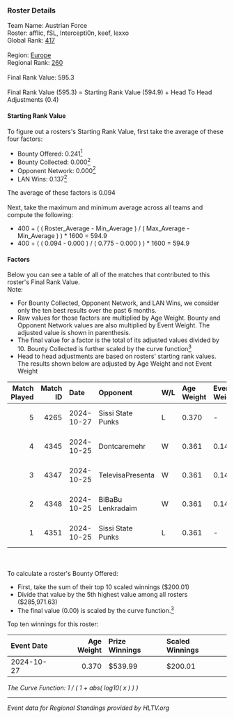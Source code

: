 ### Roster Details<br />
Team Name: Austrian Force<br />
Roster: afflic, fSL, Intercepti0n, keef, lexxo<br />
Global Rank: [417](../../standings_global_2025_02_28.md)<br />
<br />
Region: [Europe]( ../../standings_europe_2025_02_28.md)<br />
Regional Rank: [260]( ../../standings_europe_2025_02_28.md)<br />
<br />
Final Rank Value:  595.3<br />
<br />
Final Rank Value (595.3) = Starting Rank Value (594.9) + Head To Head Adjustments (0.4)<br />

#### Starting Rank Value<br />
To figure out a rosters's Starting Rank Value, first take the average of these four factors:<br />
- Bounty Offered: 0.241[<sup>1</sup>](#table2)
- Bounty Collected: 0.000[<sup>2</sup>](#table1)
- Opponent Network: 0.000[<sup>2</sup>](#table1)
- LAN Wins: 0.137[<sup>2</sup>](#table1)

The average of these factors is 0.094<br />
<br />
Next, take the maximum and minimum average across all teams and compute the following:<br />
- 400 + ( ( Roster_Average - Min_Average ) / ( Max_Average - Min_Average ) ) * 1600 = 594.9
- 400 + ( ( 0.094 - 0.000 ) / ( 0.775 - 0.000 ) ) * 1600 = 594.9


#### Factors<br />
Below you can see a table of all of the matches that contributed to this roster's Final Rank Value.<br />
Note:<br />

- For Bounty Collected, Opponent Network, and LAN Wins, we consider only the ten best results over the past 6 months.
- Raw values for those factors are multiplied by Age Weight. Bounty and Opponent Network values are also multiplied by Event Weight. The adjusted value is shown in parenthesis.
- The final value for a factor is the total of its adjusted values divided by 10. Bounty Collected is further scaled by the curve function[<sup>3</sup>](#curveFunction)
- Head to head adjustments are based on rosters' starting rank values. The results shown below are adjusted by Age Weight and not Event Weight
<span id="table1"></span><br />


| Match Played | Match ID | Date       | Opponent          | W/L | Age Weight | Event Weight | Bounty Collected | Opponent Network | LAN Wins  | H2H Adj. | Roster                                 |
| -: | -: | :- | :- | :- | :- | :- | :- | :- | :- | -: | :- |
|            5 |     4265 | 2024-10-27 | Sissi State Punks | L   | 0.370      | -            | -                | -                | -         |    -4.27 | afflic, fSL, Intercepti0n, keef, lexxo |
|            4 |     4345 | 2024-10-25 | Dontcaremehr      | W   | 0.361      | 0.143        | 0.000 (0.000)    | 0.018 (0.001)    | 1 (0.361) |     3.13 | afflic, fSL, Intercepti0n, keef, lexxo |
|            3 |     4347 | 2024-10-25 | TelevisaPresenta  | W   | 0.361      | 0.143        | 0.000 (0.000)    | 0.018 (0.001)    | 1 (0.361) |     3.10 | afflic, fSL, Intercepti0n, keef, lexxo |
|            2 |     4348 | 2024-10-25 | BiBaBu Lenkradaim | W   | 0.361      | 0.143        | 0.000 (0.000)    | 0.000 (0.000)    | 1 (0.361) |     2.77 | afflic, fSL, Intercepti0n, keef, lexxo |
|            1 |     4351 | 2024-10-25 | Sissi State Punks | L   | 0.361      | -            | -                | -                | -         |    -4.29 | afflic, fSL, Intercepti0n, keef, lexxo |

<br />
<span id="table2"></span><br />
To calculate a roster's Bounty Offered:<br />

- First, take the sum of their top 10 scaled winnings ($200.01)
- Divide that value by the 5th highest value among all rosters ($285,971.63)
- The final value (0.00) is scaled by the curve function.[<sup>3</sup>](#curveFunction)

Top ten winnings for this roster:<br />

| Event Date | Age Weight | Prize Winnings | Scaled Winnings |
| :- | -: | :- | :- |
| 2024-10-27 |      0.370 | $539.99        | $200.01         |


<span id="curveFunction"></span>_The Curve Function: 1 / ( 1 + abs( log10( x ) ) )_<br />

---
_Event data for Regional Standings provided by HLTV.org_<br />

